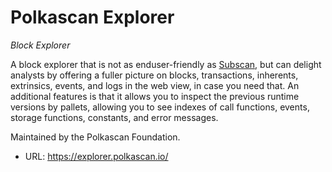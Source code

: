 # Polkascan Explorer
*Block Explorer*

A block explorer that is not as enduser-friendly as [Subscan](./subscan), but can delight analysts by offering a fuller picture on blocks, transactions, inherents, extrinsics, events, and logs in the web view, in case you need that. An additional features is that it allows you to inspect the previous runtime versions by pallets, allowing you to see indexes of call functions, events, storage functions, constants, and error messages.

Maintained by the Polkascan Foundation.

- URL: https://explorer.polkascan.io/